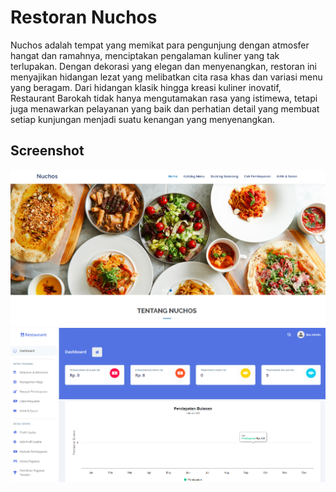 <h1>Restoran Nuchos</h1>

Nuchos adalah tempat yang memikat para pengunjung dengan atmosfer hangat dan ramahnya, menciptakan pengalaman kuliner yang tak terlupakan. Dengan dekorasi yang elegan dan menyenangkan, restoran ini menyajikan hidangan lezat yang melibatkan cita rasa khas dan variasi menu yang beragam. Dari hidangan klasik hingga kreasi kuliner inovatif, Restaurant Barokah tidak hanya mengutamakan rasa yang istimewa, tetapi juga menawarkan pelayanan yang baik dan perhatian detail yang membuat setiap kunjungan menjadi suatu kenangan yang menyenangkan.

<h2>Screenshot</h2>
<img src="Screenshot 1.png">
<img src="Screenshot 2.png">
